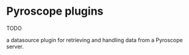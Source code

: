 # Pyroscope plugins

TODO

a datasource plugin for retrieving and handling data from a Pyroscope server.